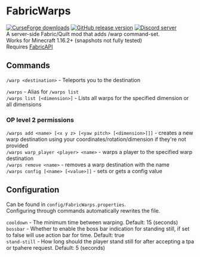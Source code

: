 # FabricWarps
[![CurseForge downloads](http://cf.way2muchnoise.eu/short_433362.svg)](https://www.curseforge.com/minecraft/mc-mods/fabricwarps)
[![GitHub release version](https://img.shields.io/github/v/release/CodedSakura/FabricWarps)](https://github.com/CodedSakura/FabricWarps)
[![Discord server](https://img.shields.io/discord/805088174085767219)](https://discord.gg/BkKG6nx6rG)  
A server-side Fabric/Quilt mod that adds /warp command-set.  
Works for Minecraft 1.16.2+ (snapshots not fully tested)  
Requires [FabricAPI](https://www.curseforge.com/minecraft/mc-mods/fabric-api)  

## Commands
`/warp <destination>` - Teleports you to the destination

`/warps` - Alias for `/warps list`  
`/warps list [<dimension>]` - Lists all warps for the specified dimension or all dimensions

### OP level 2 permissions
`/warps add <name> [<x y z> [<yaw pitch> [<dimension>]]]` - creates a new warp destination
using your coordinates/rotation/dimension if they're not provided  
`/warps warp_player <player> <name>` - warps a player to the specified warp destination  
`/warps remove <name>` - removes a warp destination with the name  
`/warps config [<name> [<value>]]` - sets or gets a config value  

## Configuration

Can be found in `config/FabricWarps.properties`.  
Configuring through commands automatically rewrites the file.

`cooldown` - The minimum time between warping. Default: 15 (seconds)  
`bossbar` - Whether to enable the boss bar indication for standing still, if set to false will use action bar for time. Default: true  
`stand-still` - How long should the player stand still for after accepting a tpa or tpahere request. Default: 5 (seconds)  
